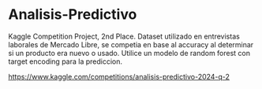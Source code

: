 # Analisis-Predictivo

Kaggle Competition Project, 2nd Place. 
Dataset utilizado en entrevistas laborales de Mercado Libre, se competia en base al accuracy al determinar si un producto era nuevo o usado. Utilice un modelo de random forest con target encoding para la prediccion. 

https://www.kaggle.com/competitions/analisis-predictivo-2024-q-2
